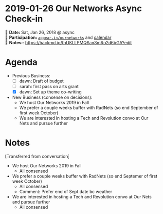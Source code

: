 # 2019-01-26 Our Networks Async Check-in
  
:date: **Date:** Sat, Jan 26, 2018 @ async  
:raising_hand: **Participation:** [`appear.in/ournetworks`](https://appear.in/ournetworks) and [calendar](https://calendar.google.com/calendar/embed?src=aers7atolh0uurlfmkoki9kikg%40group.calendar.google.com&ctz=America%2FToronto)  
:notebook: **Notes:**: https://hackmd.io/thUKLLPMQSan3mRo2d6bGA?edit  

# Agenda

- Previous Business:
  - [ ] dawn: Draft of budget
  - [ ] sarah: first pass on arts grant
  - [x] dawn: Set up theme co-writing  
- New Business (consense on decisions): 
  - We host Our Networks 2019 in Fall
  - We prefer a couple weeks buffer with RadNets (so end September of first week October)
  - We are interested in hosting a Tech and Revolution convo at Our Nets and pursue further

# Notes 

[Transferred from conversation]

- We host Our Networks 2019 in Fall
  - All consensed
- We prefer a couple weeks buffer with RadNets (so end Septemer of first week October)
  - All consensed
  - Comment: Prefer end of Sept date bc weather
- We are interested in hosting a Tech and Revolution convo at Our Nets and pursue further
  - All consensed

